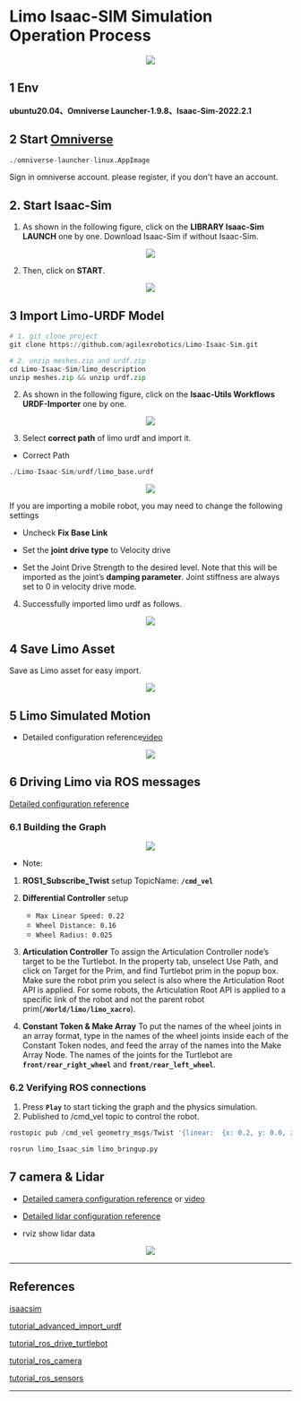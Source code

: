 
# Limo Isaac-SIM Simulation Operation Process


<p align="center">
  <img src="./docs/1.jpeg" />
</p>



## 1 Env 

**ubuntu20.04、Omniverse Launcher-1.9.8、Isaac-Sim-2022.2.1**


## 2 Start [Omniverse](https://developer.nvidia.com/isaac-sim)

~~~python
./omniverse-launcher-linux.AppImage
~~~

Sign in omniverse account. please register, if you don't have an account.


## 2. Start Isaac-Sim

1. As shown in the following figure, click on the **LIBRARY Isaac-Sim LAUNCH** one by one. Download Isaac-Sim if without Isaac-Sim.

<p align="center">
  <img src="./docs/1.png" />
</p>



2. Then, click on **START**.

<p align="center">
  <img src="./docs/2.png" />
</p>


## 3 Import Limo-URDF Model

~~~python
# 1. git clone project
git clone https://github.com/agilexrobotics/Limo-Isaac-Sim.git

# 2. unzip meshes.zip and urdf.zip
cd Limo-Isaac-Sim/limo_description
unzip meshes.zip && unzip urdf.zip
~~~

2. As shown in the following figure, click on the **Isaac-Utils Workflows URDF-Importer** one by one.

<p align="center">
  <img src="./docs/3.png" />
</p>

3. Select **correct path** of limo urdf and import it.

+ Correct Path

~~~python
./Limo-Isaac-Sim/urdf/limo_base.urdf
~~~

<p align="center">
  <img src="./docs/4.png" />
</p>


If you are importing a mobile robot, you may need to change the following settings

+ Uncheck **Fix Base Link**

+ Set the **joint drive type** to Velocity drive

+ Set the Joint Drive Strength to the desired level. Note that this will be imported as the joint’s **damping parameter**. Joint stiffness are always set to 0 in velocity drive mode.




4. Successfully imported limo urdf as follows.


<p align="center">
  <img src="./docs/5.png" />
</p>


## 4 Save Limo Asset

Save as Limo asset for easy import.

<p align="center">
  <img src="./docs/6.jpg" />
</p>



## 5 Limo Simulated Motion

+ Detailed configuration reference[video](./docs/limo_motion.mp4)

<p align="center">
  <img src="./docs/1.gif" />
</p>



## 6 Driving Limo via ROS messages

[Detailed configuration reference](https://docs.omniverse.nvidia.com/isaacsim/latest/ros_tutorials/tutorial_ros_drive_turtlebot.html)

### 6.1 Building the Graph

<p align="center">
  <img src="./docs/7.png" />
</p>


+ Note:
1. **ROS1_Subscribe_Twist** setup TopicName: **`/cmd_vel`** 
2. **Differential Controller** setup
    + `Max Linear Speed: 0.22`
    + `Wheel Distance: 0.16`
    + `Wheel Radius: 0.025`
3. **Articulation Controller** 
To assign the Articulation Controller node’s target to be the Turtlebot. In the property tab, unselect Use Path, and click on Target for the Prim, and find Turtlebot prim in the popup box. Make sure the robot prim you select is also where the Articulation Root API is applied. For some robots, the Articulation Root API is applied to a specific link of the robot and not the parent robot prim(**`/World/limo/limo_xacro`**).


4. **Constant Token & Make Array**
To put the names of the wheel joints in an array format, type in the names of the wheel joints inside each of the Constant Token nodes, and feed the array of the names into the Make Array Node. The names of the joints for the Turtlebot are **`front/rear_right_wheel`** and **`front/rear_left_wheel`**.


### 6.2 Verifying ROS connections

1. Press **`Play`** to start ticking the graph and the physics simulation.
2. Published to /cmd_vel topic to control the robot.

~~~python
rostopic pub /cmd_vel geometry_msgs/Twist '{linear:  {x: 0.2, y: 0.0, z: 0.0}, angular: {x: 0.0,y: 0.0,z: 0.0}}'
~~~

~~~python
rosrun limo_Isaac_sim limo_bringup.py
~~~

## 7 camera & Lidar

+ [Detailed camera configuration reference](https://docs.omniverse.nvidia.com/isaacsim/latest/ros_tutorials/tutorial_ros_camera.html#isaac-sim-app-tutorial-ros-camera)  or  [video](./docs/camare2ros.mp4)

+ [Detailed lidar configuration reference](https://docs.omniverse.nvidia.com/isaacsim/latest/ros_tutorials/tutorial_ros_sensors.html)



+ rviz show lidar data

<p align="center">
  <img src="./docs/8.png" />
</p>


---

## References

[isaacsim](https://docs.omniverse.nvidia.com/isaacsim/latest/index.html)

[tutorial_advanced_import_urdf](https://docs.omniverse.nvidia.com/isaacsim/latest/advanced_tutorials/tutorial_advanced_import_urdf.html)

[tutorial_ros_drive_turtlebot](https://docs.omniverse.nvidia.com/isaacsim/latest/ros_tutorials/tutorial_ros_drive_turtlebot.html)

[tutorial_ros_camera](https://docs.omniverse.nvidia.com/isaacsim/latest/ros_tutorials/tutorial_ros_camera.html#isaac-sim-app-tutorial-ros-camera)


[tutorial_ros_sensors](https://docs.omniverse.nvidia.com/isaacsim/latest/ros_tutorials/tutorial_ros_sensors.html)

---
